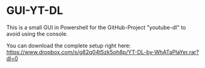 # GUI-YT-DL
This is a small GUI in Powershell for the GitHub-Project "youtube-dl" to avoid using the console.

You can download the complete setup right here: https://www.dropbox.com/s/g82q04t5zk5oh8p/YT-DL-by-WhATaPlaYer.rar?dl=0
